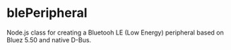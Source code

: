 # blePeripheral
Node.js class for creating a Bluetooh LE (Low Energy) peripheral based on Bluez 5.50 and native D-Bus.
